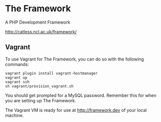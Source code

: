 # The Framework

A PHP Development Framework

http://catless.ncl.ac.uk/framework/

## Vagrant

To use Vagrant for The Framework, you can do so with the following commands:

```shell
vagrant plugin install vagrant-hostmanager
vagrant up
vagrant ssh
sh vagrant/provision_vagrant.sh
```

You should get prompted for a MySQL password. Remember this for
when you are setting up The Framework.

The Vagrant VM is ready for use at http://framework.dev of
your local machine.